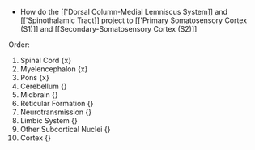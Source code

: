 - How do the [['Dorsal Column-Medial Lemniscus System]] and [['Spinothalamic Tract]] project to [['Primary Somatosensory Cortex (S1)]] and [[Secondary-Somatosensory Cortex (S2)]]

Order:
1. Spinal Cord {x}
2. Myelencephalon {x}
3. Pons {x}
4. Cerebellum {}
5. Midbrain {}
6. Reticular Formation {}
7. Neurotransmission {}
8. Limbic System {}
9. Other Subcortical Nuclei {}
10. Cortex {}